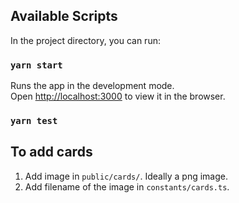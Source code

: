 ## Available Scripts

In the project directory, you can run:

### `yarn start`

Runs the app in the development mode.\
Open [http://localhost:3000](http://localhost:3000) to view it in the browser.

### `yarn test`

## To add cards
1. Add image in `public/cards/`. Ideally a png image.
2. Add filename of the image in `constants/cards.ts`.